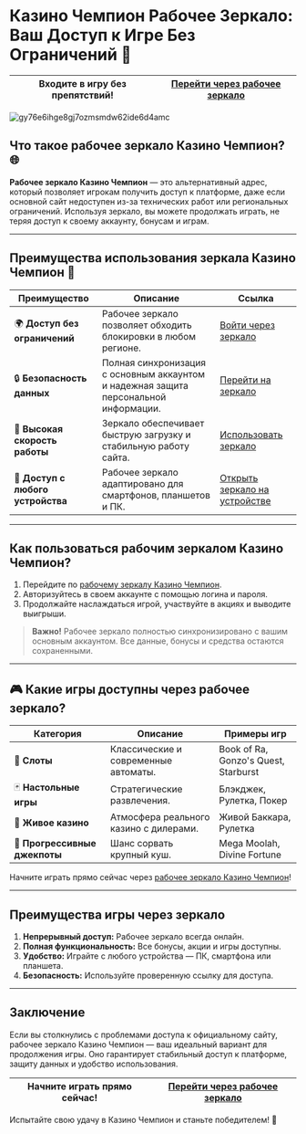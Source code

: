 # Казино Чемпион Рабочее Зеркало: Ваш Доступ к Игре Без Ограничений 🎰

| **Входите в игру без препятствий!** | [Перейти через рабочее зеркало](https://champcasino.ink/pobeda/doa-hats?p80412p305331p112c) |
|------------------------------------|-----------------------------------------------------------------------------------------|

![gy76e6ihge8gj7ozmsmdw62ide6d4amc](https://github.com/user-attachments/assets/5a274f4c-5639-41e6-bb7e-1dfd5ec90c6d)

## Что такое рабочее зеркало Казино Чемпион? 🌐

**Рабочее зеркало Казино Чемпион** — это альтернативный адрес, который позволяет игрокам получить доступ к платформе, даже если основной сайт недоступен из-за технических работ или региональных ограничений. Используя зеркало, вы можете продолжать играть, не теряя доступ к своему аккаунту, бонусам и играм.

---

## Преимущества использования зеркала Казино Чемпион 🚀

| **Преимущество**               | **Описание**                                                                                  | **Ссылка**                                                                                   |
|--------------------------------|----------------------------------------------------------------------------------------------|---------------------------------------------------------------------------------------------|
| 🌍 **Доступ без ограничений**   | Рабочее зеркало позволяет обходить блокировки в любом регионе.                               | [Войти через зеркало](https://champcasino.ink/pobeda/doa-hats?p80412p305331p112c)           |
| 🔒 **Безопасность данных**      | Полная синхронизация с основным аккаунтом и надежная защита персональной информации.          | [Перейти на зеркало](https://champcasino.ink/pobeda/doa-hats?p80412p305331p112c)            |
| 🚀 **Высокая скорость работы**  | Зеркало обеспечивает быструю загрузку и стабильную работу сайта.                             | [Использовать зеркало](https://champcasino.ink/pobeda/doa-hats?p80412p305331p112c)          |
| 📱 **Доступ с любого устройства** | Рабочее зеркало адаптировано для смартфонов, планшетов и ПК.                                | [Открыть зеркало на устройстве](https://champcasino.ink/pobeda/doa-hats?p80412p305331p112c) |

---

## Как пользоваться рабочим зеркалом Казино Чемпион?

1. Перейдите по [рабочему зеркалу Казино Чемпион](https://champcasino.ink/pobeda/doa-hats?p80412p305331p112c).
2. Авторизуйтесь в своем аккаунте с помощью логина и пароля.
3. Продолжайте наслаждаться игрой, участвуйте в акциях и выводите выигрыши.

> **Важно!** Рабочее зеркало полностью синхронизировано с вашим основным аккаунтом. Все данные, бонусы и средства остаются сохраненными.

---

## 🎮 Какие игры доступны через рабочее зеркало?

| **Категория**            | **Описание**                              | **Примеры игр**                      |
|--------------------------|------------------------------------------|--------------------------------------|
| 🎰 **Слоты**             | Классические и современные автоматы.      | Book of Ra, Gonzo's Quest, Starburst |
| 🃏 **Настольные игры**    | Стратегические развлечения.               | Блэкджек, Рулетка, Покер            |
| 🎥 **Живое казино**       | Атмосфера реального казино с дилерами.    | Живой Баккара, Рулетка              |
| 💸 **Прогрессивные джекпоты** | Шанс сорвать крупный куш.                  | Mega Moolah, Divine Fortune         |

Начните играть прямо сейчас через [рабочее зеркало Казино Чемпион](https://champcasino.ink/pobeda/doa-hats?p80412p305331p112c)!

---

## Преимущества игры через зеркало

1. **Непрерывный доступ:** Рабочее зеркало всегда онлайн.
2. **Полная функциональность:** Все бонусы, акции и игры доступны.
3. **Удобство:** Играйте с любого устройства — ПК, смартфона или планшета.
4. **Безопасность:** Используйте проверенную ссылку для доступа.

---

## Заключение

Если вы столкнулись с проблемами доступа к официальному сайту, рабочее зеркало Казино Чемпион — ваш идеальный вариант для продолжения игры. Оно гарантирует стабильный доступ к платформе, защиту данных и удобство использования.

| **Начните играть прямо сейчас!** | [Перейти через рабочее зеркало](https://champcasino.ink/pobeda/doa-hats?p80412p305331p112c) |
|----------------------------------|-------------------------------------------------------------------------------------------|

Испытайте свою удачу в Казино Чемпион и станьте победителем! 🎰
